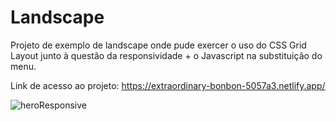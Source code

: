 # Landscape

Projeto de exemplo de landscape onde pude exercer o uso do CSS Grid Layout junto à questão da responsividade + o Javascript na substituição do menu.

Link de acesso ao projeto: 
https://extraordinary-bonbon-5057a3.netlify.app/




![heroResponsive](https://user-images.githubusercontent.com/94414829/165054828-b8ce75e9-c9d8-4def-8a14-da5482dcb775.svg)
